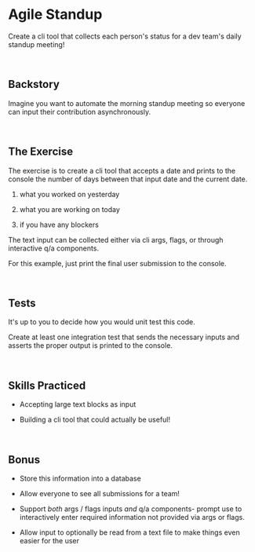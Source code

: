 # Agile Standup
Create a cli tool that collects each person's status for a dev team's daily standup meeting!

<br/>

## Backstory
Imagine you want to automate the morning standup meeting so everyone can input their contribution asynchronously. 

<br/>

## The Exercise
The exercise is to create a cli tool that accepts a date and prints to the console the number of days between that input date and the current date.

1) what you worked on yesterday

2) what you are working on today

3) if you have any blockers

The text input can be collected either via cli args, flags, or through interactive q/a components.

For this example, just print the final user submission to the console.

<br/>

## Tests
It's up to you to decide how you would unit test this code.

Create at least one integration test that sends the necessary inputs and asserts the proper output is printed to the console.

<br/>

## Skills Practiced

- Accepting large text blocks as input

- Building a cli tool that could actually be useful!

<br/>

## Bonus

- Store this information into a database

- Allow everyone to see all submissions for a team!

- Support _both_ args / flags inputs _and_ q/a components- prompt use to interactively enter required information not provided via args or flags. 

- Allow input to optionally be read from a text file to make things even easier for the user 
